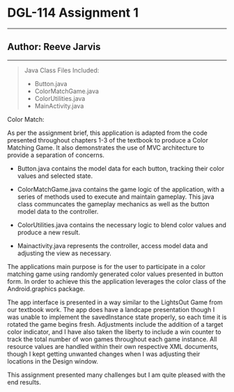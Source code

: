 # **DGL-114 Assignment 1**

---

## **Author:** Reeve Jarvis

---

> Java Class Files Included:
>
> - Button.java
> - ColorMatchGame.java
> - ColorUtilities.java
> - MainActivity.java

Color Match:

As per the assignment brief, this application is adapted from the code presented throughout chapters 1-3 of the textbook to produce a Color Matching Game. It also demonstrates the use of MVC architecture to provide a separation of concerns.

- Button.java contains the model data for each button, tracking their color values and selected state.

- ColorMatchGame.java contains the game logic of the application, with a series of methods used to execute and maintain gameplay. This java class communcates the gameplay mechanics as well as the button model data to the controller.

- ColorUtilities.java contains the necessary logic to blend color values and produce a new result.

- Mainactivity.java represents the controller, access model data and adjusting the view as necessary.

The applications main purpose is for the user to participate in a color matching game using randomly generated color values presented in button form. In order to achieve this the application leverages the color class of the Android.graphics package.

The app interface is presented in a way similar to the LightsOut Game from our textbook work. The app does have a landcape presentation though I was unable to implement the savedInstance state properly, so each time it is rotated the game begins fresh. Adjustments include the addition of a target color indicator, and I have also taken the liberty to include a win counter to track the total number of won games throughout each game instance. All resource values are handled within their own respective XML documents, though I kept getting unwanted changes when I was adjusting their locations in the Design window.

This assignment presented many challenges but I am quite pleased with the end results.
